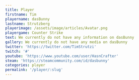 ```yaml
---
title: Player
firstname: Tim
playername: dasBunny
lastname: Strutzberg
playerimage: /assets/image/articles/Avatar.png
playergame: Counter Strike
text: We currently do not have any information on dasBunny
gallery: We currently do not have any media on dasBunny
twitter: 'https://twitter.com/TimStrutzi'
twitch: '#'
youtube: 'https://www.youtube.com/user/HasnCrafter'
steam: 'https://steamcommunity.com/id/dasbunny'
categories: player
permalink: '/player/:slug'
---
```



